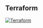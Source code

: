 ## Terraform

[![Terraform](https://github.com/nnthanh101/terraform/actions/workflows/terraform.yml/badge.svg)](https://github.com/nnthanh101/terraform/actions/workflows/terraform.yml)
